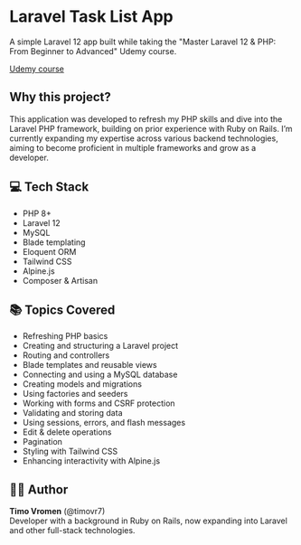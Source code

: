 # Laravel Task List App

A simple Laravel 12 app built while taking the "Master Laravel 12 & PHP: From Beginner to Advanced" Udemy course.

[Udemy course](https://www.udemy.com/course/master-laravel-12-php-from-beginner-to-advanced/)



## Why this project?

This application was developed to refresh my PHP skills and dive into the Laravel PHP framework, building on prior experience with Ruby on Rails. 
I’m currently expanding my expertise across various backend technologies, aiming to become proficient in multiple frameworks and grow as a developer. 



## 💻 Tech Stack

- PHP 8+
- Laravel 12
- MySQL
- Blade templating
- Eloquent ORM
- Tailwind CSS
- Alpine.js
- Composer & Artisan



## 📚 Topics Covered

- Refreshing PHP basics
- Creating and structuring a Laravel project
- Routing and controllers
- Blade templates and reusable views
- Connecting and using a MySQL database
- Creating models and migrations
- Using factories and seeders
- Working with forms and CSRF protection
- Validating and storing data
- Using sessions, errors, and flash messages
- Edit & delete operations
- Pagination
- Styling with Tailwind CSS
- Enhancing interactivity with Alpine.js



## 🧑‍💻 Author

**Timo Vromen** (@timovr7)  
Developer with a background in Ruby on Rails, now expanding into Laravel and other full-stack technologies.
